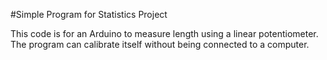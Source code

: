 #Simple Program for Statistics Project

This code is for an Arduino to measure length using a linear 
potentiometer. The program can calibrate itself without being connected 
to a computer.
